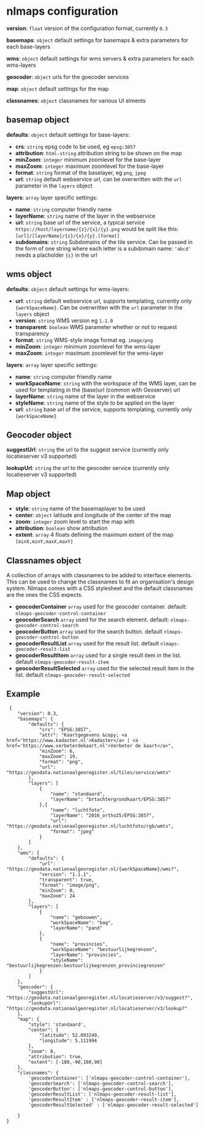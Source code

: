 # nlmaps configuration

**version**:  `float` version of the configuration format, currently `0.3`

**basemaps**: `object` default settings for basemaps & extra parameters for each base-layers

**wms**: `object` default settings for wms servers & extra parameters for each wms-layers

**geocoder**: `object` urls for the goecoder services

**map**: `object` default settings for the map

**classnames**: `object` classnames for various UI elments

## basemap object
**defaults**: `object` default settings for base-layers:
* **crs**: `string` epsg code to be used, eg `epsg:3857`
* **attribution**: `html-string` attribution string to be shown on the map
* **minZoom**: `integer` minimum zoomlevel for the base-layer
* **maxZoom**: `integer` maximum zoomlevel for the base-layer
* **format**: `string` format of the baselayer, eg `png`, `jpeg`
* **url**: `string` default webservice url, can be overwritten with the `url` parameter in the `layers` object

**layers**: `array` layer specific settings:
* **name**: `string` computer friendly name
* **layerName**: `string` name of the layer in the webservice
* **url**: `string` base url of the service, a typical service `https://host/layername/{z}/{x}/{y}.png`  would be split like this: `[url]/[layerName]/{z}/{x}/{y}.[format]`
* **subdomains**: `string` Subdomains of the tile service. Can be passed in the form of one string where each letter is a subdomain name: `'abcd'` needs a placholder `{s}` in the url

## wms object
**defaults**: `object` default settings for wms-layers:
* **url**: `string` default webservice url, supports templating, currently only `{workSpaceName}`. Can be overwritten with the `url` parameter in the `layers` object
* **version**: `string` WMS version eg `1.1.0`
* **transparent**: `boolean` WMS parameter whether or not to request transparency
* **format**: `string` WMS-style image format eg. `image/png`
* **minZoom**: `integer` minimum zoomlevel for the wms-layer
* **maxZoom**: `integer` maximum zoomlevel for the wms-layer

**layers**: `array` layer specific settings:
* **name**: `string` computer friendly name
* **workSpaceName**: `string` with the workspace of the WMS layer, can be used for templating in the (base)url (common with Geoserver)
url
* **layerName**: `string` name of the layer in the webservice
* **styleName**: `string` name of the style to be applied on the layer
* **url**: `string` base url of the service, supports templating, currently only `{workSpaceName}`

## Geocoder object
**suggestUrl**: `string` the url to the suggest service (currently only locatieserver v3 supported)

**lookupUrl**: `string` the url to the geocoder service (currently only locatieserver v3 supported)


## Map object
* **style**: `string` name of the basemaplayer to be used
* **center**: `object` latitude and longitude of the center of the map
* **zoom**: `integer` zoom level to start the map with
* **attribution**: `boolean` show attribution
* **extent**: `array` 4 floats defining the maximum extent of the map `[minX,minY,maxX,maxY]`


## Classnames object
A collection of arrays with classnames to be added to interface elements. This can be used to change the classnames to fit an organisation's design system. Nlmaps comes with a CSS stylesheet and the default classnames are the ones the CSS expects.
* **geocoderContainer** `array` used for the geocoder container. default: `nlmaps-geocoder-control-container`
* **geocoderSearch** `array` used for the search element. default: `nlmaps-geocoder-control-search`
* **geocoderButton** `array` used for the search button. default `nlmaps-geocoder-control-button`
* **geocoderResultList** `array` used for the result list. default `nlmaps-geocoder-result-list`
* **geocoderResultItem** `array` used for a single result item in the list. default `nlmaps-geocoder-result-item`
* **geocoderResultSelected** `array` used for the selected result item in the list. default `nlmaps-geocoder-result-selected`

## Example
```
 {
    "version": 0.3,
    "basemaps": {
        "defaults": {
            "crs": "EPSG:3857",
            "attr": "Kaartgegevens &copy; <a href='https://www.kadaster.nl'>Kadaster</a> | <a href='https://www.verbeterdekaart.nl'>Verbeter de kaart</a>",
            "minZoom": 6,
            "maxZoom": 19,
            "format": "png",
            "url": "https://geodata.nationaalgeoregister.nl/tiles/service/wmts"
        },
        "layers": [
            {
                "name": "standaard",
                "layerName": "brtachtergrondkaart/EPSG:3857"
            },{
                "name": "luchtfoto",
                "layerName": "2016_ortho25/EPSG:3857",
                "url": "https://geodata.nationaalgeoregister.nl/luchtfoto/rgb/wmts",
                "format": "jpeg"
            }
        ]
    },
    "wms": {
        "defaults": {
            "url": "https://geodata.nationaalgeoregister.nl/{workSpaceName}/wms?",
            "version": "1.1.1",
            "transparent": true,
            "format": "image/png",
            "minZoom": 0,
            "maxZoom": 24
        },
        "layers": [
            {
                "name": "gebouwen",
                "workSpaceName": "bag",
                "layerName": "pand"
            },
            {
                "name": "provincies",
                "workSpaceName": "bestuurlijkegrenzen",
                "layerName": "provincies",
                "styleName": "bestuurlijkegrenzen:bestuurlijkegrenzen_provinciegrenzen"
            }
        ]
    },
    "geocoder": {
        "suggestUrl": "https://geodata.nationaalgeoregister.nl/locatieserver/v3/suggest?",
        "lookupUrl": "https://geodata.nationaalgeoregister.nl/locatieserver/v3/lookup?"
    },
    "map": {
        "style": 'standaard',
        "center": {
            "latitude": 52.093249,
            "longitude": 5.111994
        },
        "zoom": 8,
        "attribution": true,
        "extent": [-180,-90,180,90]
    },
    "classnames": {
        'geocoderContainer': ['nlmaps-geocoder-control-container'],
        'geocoderSearch': ['nlmaps-geocoder-control-search'],
        'geocoderButton': ['nlmaps-geocoder-control-button'],
        'geocoderResultList': ['nlmaps-geocoder-result-list'],
        'geocoderResultItem' : ['nlmaps-geocoder-result-item'],
        'geocoderResultSelected' : ['nlmaps-geocoder-result-selected']

    }
}
```

